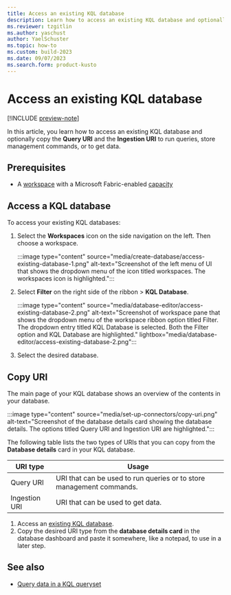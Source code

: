 ```yaml
---
title: Access an existing KQL database
description: Learn how to access an existing KQL database and optionally copy the query URI and the ingestion URI run queries or get data in Real-Time Analytics.
ms.reviewer: tzgitlin
ms.author: yaschust
author: YaelSchuster
ms.topic: how-to
ms.custom: build-2023
ms.date: 09/07/2023
ms.search.form: product-kusto
---
```

# Access an existing KQL database

[!INCLUDE [preview-note](../includes/preview-note.md)]

In this article, you learn how to access an existing KQL database and optionally copy the **Query URI** and the **Ingestion URI** to run queries, store management commands, or to get data.

## Prerequisites

* A [workspace](../get-started/create-workspaces.md) with a Microsoft Fabric-enabled [capacity](../enterprise/licenses.md#capacity)

## Access a KQL database

To access your existing KQL databases:

1. Select the **Workspaces** icon on the side navigation on the left. Then choose a workspace.

    :::image type="content" source="media/create-database/access-existing-database-1.png" alt-text="Screenshot of the left menu of UI that shows the dropdown menu of the icon titled workspaces. The workspaces icon is highlighted.":::

1. Select **Filter** on the right side of the ribbon > **KQL Database**.

    :::image type="content" source="media/database-editor/access-existing-database-2.png" alt-text="Screenshot of workspace pane that shows the dropdown menu of the workspace ribbon option titled Filter. The dropdown entry titled KQL Database is selected. Both the Filter option and KQL Database are highlighted."  lightbox="media/database-editor/access-existing-database-2.png":::

1. Select the desired database.

## Copy URI

The main page of your KQL database shows an overview of the contents in your database.

:::image type="content" source="media/set-up-connectors/copy-uri.png" alt-text="Screenshot of the database details card showing the database details. The options titled Query URI and Ingestion URI are highlighted.":::

The following table lists the two types of URIs that you can copy from the **Database details** card in your KQL database.

|URI type |Usage |
|---|---|
|Query URI |URI that can be used to run queries or to store management commands.|
|Ingestion URI |URI that can be used to get data.|

1. Access an [existing KQL database](#access-an-existing-kql-database).
1. Copy the desired URI type from the **database details card** in the database dashboard and paste it somewhere, like a notepad, to use in a later step.

## See also

* [Query data in a KQL queryset](kusto-query-set.md)

